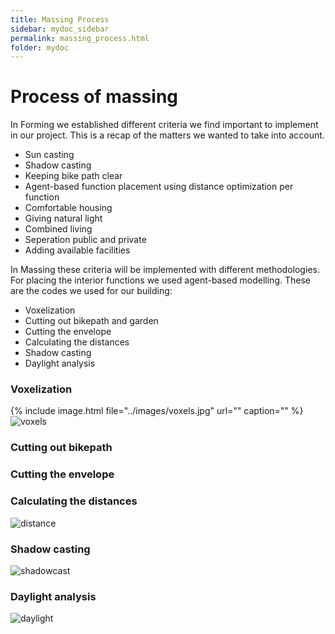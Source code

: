 ```yaml
---
title: Massing Process
sidebar: mydoc_sidebar
permalink: massing_process.html
folder: mydoc
---
```


# Process of massing
In Forming we established different criteria we find important to implement in our project. This is a recap of the matters we wanted to take into account. 

- Sun casting
- Shadow casting
- Keeping bike path clear
- Agent-based function placement using distance optimization per function
- Comfortable housing
- Giving natural light 
- Combined living
- Seperation public and private
- Adding available facilities 

In Massing these criteria will be implemented with different methodologies. For placing the interior functions we used agent-based modelling. These are the codes we used for our building:
- Voxelization
- Cutting out bikepath and garden
- Cutting the envelope
- Calculating the distances
- Shadow casting
- Daylight analysis

### Voxelization
{% include image.html file="../images/voxels.jpg" url="" caption="" %}
![voxels](/images/voxels.jpg) 

### Cutting out bikepath
### Cutting the envelope
### Calculating the distances
![distance](/images/distance.jpg)
### Shadow casting
![shadowcast](/images/shadowcast.jpg)
### Daylight analysis
![daylight](/images/daylight.jpg)

